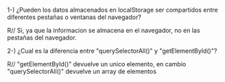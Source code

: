 1-) ¿Pueden los datos almacenados en localStorage ser compartidos entre diferentes pestañas o ventanas del navegador?

R// Si, ya que la informacion se almacena en el navegador, no en las pestañas del navegador.

2-) ¿Cual es la diferencia entre "querySelectorAll()" y "getElementById()"?

R// "getElementById()" devuelve un unico elemento, en cambio "querySelectorAll()" devuelve un array de elementos